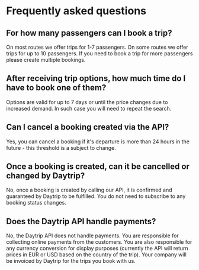# Frequently asked questions

## For how many passengers can I book a trip?

On most routes we offer trips for 1-7 passengers. On some routes we offer trips for up to 10 passengers. If you need to book a trip for more passengers please create multiple bookings.

## After receiving trip options, how much time do I have to book one of them?

Options are valid for up to 7 days or until the price changes due to increased demand. In such case you will need to repeat the search.

## Can I cancel a booking created via the API?

Yes, you can cancel a booking if it's departure is more than 24 hours in the future - this threshold is a subject to change.

## Once a booking is created, can it be cancelled or changed by Daytrip?

No, once a booking is created by calling our API, it is confirmed and guaranteed by Daytrip to be fulfilled. You do not need to subscribe to any booking status changes.

## Does the Daytrip API handle payments?

No, the Daytrip API does not handle payments. You are responsible for collecting online payments from the customers. You are also responsible for any currency conversion for display purposes (currently the API will return prices in EUR or USD based on the country of the trip). Your company will be invoiced by Daytrip for the trips you book with us.
